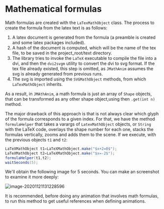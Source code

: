 # Mathematical formulas

Math formulas are created with the `LaTexMathObject` class. The process to create the formula from the latex text is as follows:

1. A latex document is generated from the formula (a preamble is created and some latex packages included).
2. A hash of the document is computed, which will be the name of the tex file, to be saved in the project_root/text directory.
3. The library tries to invoke the `LaTeX` executable to compile the file into a dvi, and then the `dvi2svgm` utility to convert the dvi to svg format. If the tex file already existed, this step is omitted, as `JMathAnim` assumes the svg is already generated from previous runs.
4. The svg is imported using the `SVGMathObject` methods, from which `LaTexMathObject` inherits.

As a result, in `JMAthAnim`, a math formula is just an array of `Shape` objects, that can be transformed as any other shape object,using then `.get(int n)` method.

The major drawback of this approach is that is not always clear which glyph of the formula corresponds to a given index.  For that, we have the method `formulaHelper` that takes a varargs of `LatexMathObject` objects, or `String` with the LaTeX code, overlays the shape number for each one, stacks the formulas vertically, zooms and adds them to the scene. If we execute, with the previous objects `t1` and `t2`:

```java
LaTeXMathObject t1=LaTeXMathObject.make("$x+2=0$");
LaTeXMathObject t2=LaTeXMathObject.make("$x=-2$");
formulaHelper(t1,t2);
waitSeconds(5);
```

We'll obtain the following image for 5 seconds. You can make an screenshot to examine it more deeply:

![image-20201121131228596](file://C:/Users/David/Documents/NetBeansProjects/jmathanim-web/jmathanim/manual/05_Animations/equation02.png?lastModify=1609495659)

It is recommended, before doing any animation that involves math formulas, to run this method to get useful references when defining animations.

